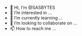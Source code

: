- 👋 Hi, I’m @SASBYTES
- 👀 I’m interested in ...
- 🌱 I’m currently learning ...
- 💞️ I’m looking to collaborate on ...
- 📫 How to reach me ...

<!---
SASBYTES/SASBYTES is a ✨ special ✨ repository because its `README.md` (this file) appears on your GitHub profile.
You can click the Preview link to take a look at your changes.
--->
